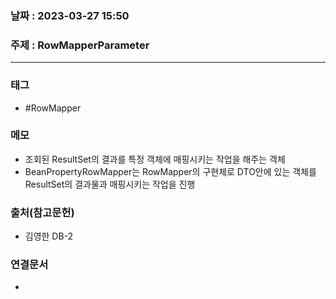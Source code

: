 ### 날짜 : 2023-03-27 15:50
### 주제 : RowMapperParameter
---
### 태그
* #RowMapper

### 메모
* 조회된 ResultSet의 결과를 특정 객체에 매핑시키는 작업을 해주는 객체
* BeanPropertyRowMapper는 RowMapper의 구현체로 DTO안에 있는 객체를 ResultSet의 결과물과 매핑시키는 작업을 진행

### 출처(참고문헌)
-  김영한 DB-2

### 연결문서
- 